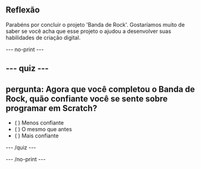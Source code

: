 ## Reflexão

Parabéns por concluir o projeto 'Banda de Rock'. Gostaríamos muito de saber se você acha que esse projeto o ajudou a desenvolver suas habilidades de criação digital.

\--- no-print \---

## \--- quiz \---

## pergunta: Agora que você completou o Banda de Rock, quão confiante você se sente sobre programar em Scratch?

- ( ) Menos confiante
- ( ) O mesmo que antes
- ( ) Mais confiante

\--- /quiz \---

\--- /no-print \---